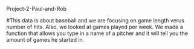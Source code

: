 Project-2-Paul-and-Rob



#This data is about baseball and we are focusing on game length verus number of hits. Also, we looked at games played per week. We made a function that allows you type in a name of a pitcher and it will tell you the amount of games he started in. 

